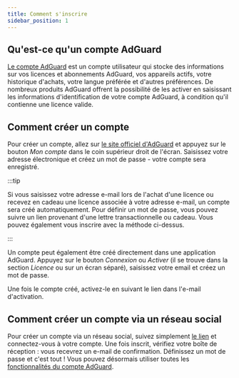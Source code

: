 ```yaml
---
title: Comment s'inscrire
sidebar_position: 1
---
```


## Qu'est-ce qu'un compte AdGuard

[Le compte AdGuard](https://my.adguard.com/) est un compte utilisateur qui stocke des informations sur vos licences et abonnements AdGuard, vos appareils actifs, votre historique d'achats, votre langue préférée et d'autres préférences. De nombreux produits AdGuard offrent la possibilité de les activer en saisissant les informations d'identification de votre compte AdGuard, à condition qu'il contienne une licence valide.

## Comment créer un compte

Pour créer un compte, allez sur [le site officiel d'AdGuard](https://adguard.com/welcome.html) et appuyez sur le bouton *Mon compte* dans le coin supérieur droit de l'écran. Saisissez votre adresse électronique et créez un mot de passe - votre compte sera enregistré.

:::tip

Si vous saisissez votre adresse e-mail lors de l'achat d'une licence ou recevez en cadeau une licence associée à votre adresse e-mail, un compte sera créé automatiquement. Pour définir un mot de passe, vous pouvez suivre un lien provenant d'une lettre transactionnelle ou cadeau. Vous pouvez également vous inscrire avec la méthode ci-dessus.

:::

Un compte peut également être créé directement dans une application AdGuard. Appuyez sur le bouton *Connexion* ou *Activer* (il se trouve dans la section *Licence* ou sur un écran séparé), saisissez votre email et créez un mot de passe.

Une fois le compte créé, activez-le en suivant le lien dans l'e-mail d'activation.

## Comment créer un compte via un réseau social

Pour créer un compte via un réseau social, suivez simplement [le lien](https://auth.adguard.com/login.html) et connectez-vous à votre compte. Une fois inscrit, vérifiez votre boîte de réception : vous recevrez un e-mail de confirmation. Définissez un mot de passe et c'est tout ! Vous pouvez désormais utiliser toutes les [fonctionnalités du compte AdGuard](https://adguard.com/kb/general/account/features/).

